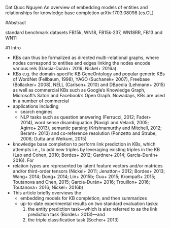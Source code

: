Dat Quoc Nguyen
An overview of embedding models of entities and relationships
  for knowledge base completion
arXiv:1703.08098 [cs.CL]

#Abstract

standard benchmark datasets FB15k, WN18, FB15k-237, WN18RR, FB13 and WN11

#1 Intro

* KBs can thus be formalized as directed multi-relational graphs, where
  nodes correspond to entities and edges linking the nodes encode various rels
  (Garcı́a-Durán+ 2016; Nickel+ 2016a)
* KBs e.g. the domain-specific KB GeneOntology and popular generic KBs of
  WordNet (Fellbaum, 1998), YAGO (Suchanek+ 2007), Freebase (Bollacker+ 2008),
  NELL (Carlson+ 2010) and DBpedia (Lehmann+ 2015) as well as commercial KBs
  such as Google’s Knowledge Graph, Microsoft’s Satori and Facebook’s Open
  Graph.  Nowadays, KBs are used in a number of commercial
* applications including
  * search engines
  * NLP tasks such as question answering (Ferrucci, 2012; Fader+ 2014),
    word sense disambiguation (Navigli and Velardi, 2005; Agirre+ 2013),
    semantic parsing (Krishnamurthy and Mitchell, 2012; Berant+ 2013) and
    co-reference resolution (Ponzetto and Strube, 2006; Dutta and Weikum, 2015)
* knowledge base completion to perform link prediction in KBs, which attempts
  i.e., to add new triples by leveraging existing triples in the KB
  (Lao and Cohen, 2010; Bordes+ 2012; Gardner+ 2014; Garcı́a-Durán+ 2016). For
* relation types are represented by latent feature vectors and/or matrices
  and/or third-order tensors
  (Nickel+ 2011; Jenatton+ 2012; Bordes+ 2013; Wang+ 2014; Dong+ 2014;
  Lin+ 2015b; Guu+ 2015; Krompaß+ 2015; Toutanova and Chen, 2015;
  Garcı́a-Durán+ 2016; Trouillon+ 2016; Toutanova+ 2016; Nickel+ 2016b)
* This article briefly overviews the
  * embedding models for KB completion, and then summarizes
  * up-to-date experimental results on two standard evaluation tasks:
    1. the entity prediction task—which is also referred to as the link
    prediction task (Bordes+ 2013)—and
    2. the triple classification task (Socher+ 2013)

